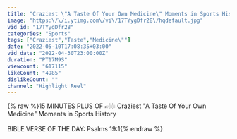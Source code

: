 ```yaml
---
title: "Craziest \"A Taste Of Your Own Medicine\" Moments in Sports History"
image: "https:\/\/i.ytimg.com\/vi\/17TYygDfr28\/hqdefault.jpg"
vid_id: "17TYygDfr28"
categories: "Sports"
tags: ["Craziest","Taste","Medicine\""]
date: "2022-05-10T17:08:35+03:00"
vid_date: "2022-04-30T23:00:00Z"
duration: "PT17M9S"
viewcount: "617115"
likeCount: "4985"
dislikeCount: ""
channel: "Highlight Reel"
---
```

{% raw %}15 MINUTES PLUS OF 👉🏼 Craziest &quot;A Taste Of Your Own Medicine&quot; Moments in Sports History<br /><br />BIBLE VERSE OF THE DAY: Psalms 19:1{% endraw %}
